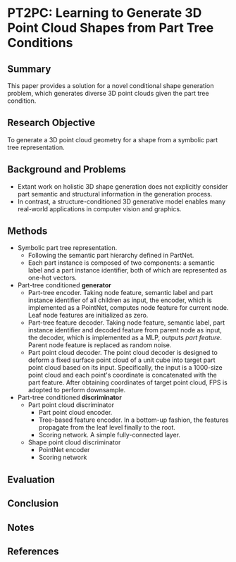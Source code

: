 # PT2PC: Learning to Generate 3D Point Cloud Shapes from Part Tree Conditions

## Summary
This paper provides a solution for a novel conditional shape generation problem, which generates diverse 3D point clouds given the part tree condition.
## Research Objective
To generate a 3D point cloud geometry for a shape from a symbolic part tree representation.
## Background and Problems
- Extant work on holistic 3D shape generation does not explicitly consider part semantic and structural information in the generation process.
- In contrast, a structure-conditioned 3D generative model enables many real-world applications in computer vision and graphics.
## Methods
- Symbolic part tree representation. 
	- Following the semantic part hierarchy defined in PartNet.
	- Each part instance is composed of two components: a semantic label and a part instance identifier, both of which are represented as one-hot vectors.
- Part-tree conditioned **generator**
	- Part-tree encoder. Taking node feature, semantic label and part instance identifier of all children as input, the encoder, which is implemented as a PointNet, computes node feature for current node. Leaf node features are initialized as zero.
	- Part-tree feature decoder. Taking node feature, semantic label, part instance identifier and decoded feature from parent node as input, the decoder, which is implemented as a MLP, outputs *part feature*. Parent node feature is replaced as random noise.
	- Part point cloud decoder. The point cloud decoder is designed to deform a fixed surface point cloud of a unit cube into target part point cloud based on its input. Specifically, the input is a 1000-size point cloud and each point's coordinate is concatenated with the part feature. After obtaining coordinates of target point cloud, FPS is adopted to perform downsample.
- Part-tree conditioned **discriminator**
	- Part point cloud discriminator
		- Part point cloud encoder. 
		- Tree-based feature encoder. In a bottom-up fashion, the features propagate from the leaf level finally to the root.
		- Scoring network. A simple fully-connected layer.
	- Shape point cloud discriminator
		- PointNet encoder
		- Scoring network
## Evaluation

## Conclusion

## Notes

## References
<!--stackedit_data:
eyJoaXN0b3J5IjpbMTMwNTI2Nzk2NiwtMTg2MTg0MDc5LDI1OD
UxODE4NSwxOTAxMzY5MDk0LDEzNzk1NTQwNTVdfQ==
-->